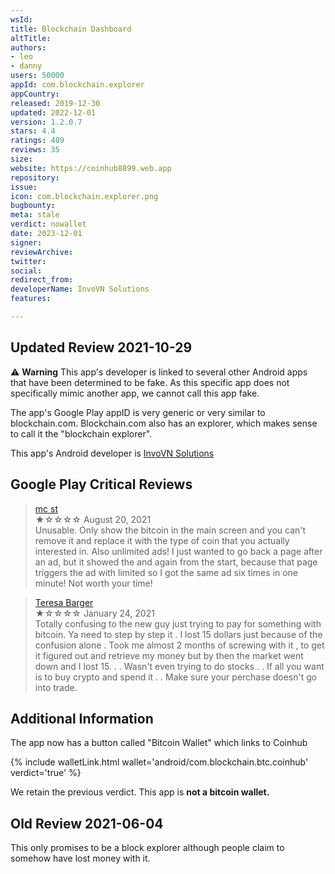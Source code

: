 ```yaml
---
wsId: 
title: Blockchain Dashboard
altTitle: 
authors:
- leo
- danny
users: 50000
appId: com.blockchain.explorer
appCountry: 
released: 2019-12-30
updated: 2022-12-01
version: 1.2.0.7
stars: 4.4
ratings: 409
reviews: 35
size: 
website: https://coinhub8899.web.app
repository: 
issue: 
icon: com.blockchain.explorer.png
bugbounty: 
meta: stale
verdict: nowallet
date: 2023-12-01
signer: 
reviewArchive: 
twitter: 
social: 
redirect_from: 
developerName: InvoVN Solutions
features: 

---
```


## Updated Review 2021-10-29

⚠️ **Warning** This app's developer is linked to several other Android apps that have been determined to be fake. As this specific app does not specifically mimic another app, we cannot call this app fake.  

The app's Google Play appID is very generic or very similar to blockchain.com. Blockchain.com also has an explorer, which makes sense to call it the "blockchain explorer".

This app's Android developer is [InvoVN Solutions](https://play.google.com/store/apps/dev?id=5265812957420896405) 

## Google Play Critical Reviews

> [mc st](https://play.google.com/store/apps/details?id=com.blockchain.explorer&reviewId=gp%3AAOqpTOFs_Lihgw2HNb6CqPwWvxu2R1x-bAmouApW8vh5MxtzGRsT0Gng-W0i3ZqBvE-u-ITXS9JcTeMy8DB8fA)<br>
  ★☆☆☆☆ August 20, 2021 <br>
       Unusable. Only show the bitcoin in the main screen and you can't remove it and replace it with the type of coin that you actually interested in. Also unlimited ads! I just wanted to go back a page after an ad, but it showed the and again from the start, because that page triggers the ad with limited so I got the same ad six times in one minute! Not worth your time!

> [Teresa Barger](https://play.google.com/store/apps/details?id=com.blockchain.explorer&reviewId=gp%3AAOqpTOEGfxCWMpZbqHKvvaQV_B2kJ0qyy9QanmrgYtU2X_gBLBS3Jpaa8bbB_KUBNZmTdJWbpZQt8W7D4FA82g)<br>
  ★☆☆☆☆ January 24, 2021 <br>
       Totally confusing to the new guy just trying to pay for something with bitcoin. Ya need to step by step it . I lost 15 dollars just because of the confusion alone . Took me almost 2 months of screwing with it , to get it figured out and retrieve my money but by then the market went down and I lost 15. . . Wasn't even trying to do stocks . . If all you want is to buy crypto and spend it . . Make sure your perchase doesn't go into trade.

## Additional Information

The app now has a button called "Bitcoin Wallet" which links to Coinhub

{% include walletLink.html wallet='android/com.blockchain.btc.coinhub' verdict='true' %}  

We retain the previous verdict. This app is **not a bitcoin wallet.**
       
## Old Review 2021-06-04

This only promises to be a block explorer although people claim to somehow have
lost money with it.
